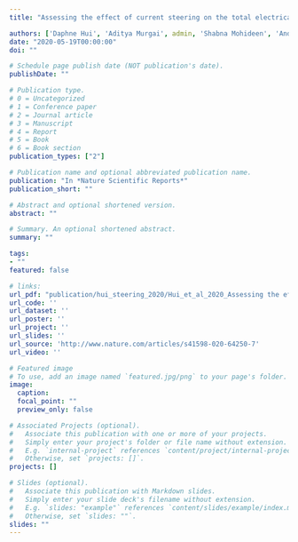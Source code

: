 ```yaml
---
title: "Assessing the effect of current steering on the total electrical energy delivered and ambulation in Parkinson’s disease"

authors: ['Daphne Hui', 'Aditya Murgai', admin, 'Shabna Mohideen', 'Andrew Parrent', 'Mandar Jog']
date: "2020-05-19T00:00:00"
doi: ""

# Schedule page publish date (NOT publication's date).
publishDate: ""

# Publication type.
# 0 = Uncategorized
# 1 = Conference paper
# 2 = Journal article
# 3 = Manuscript
# 4 = Report
# 5 = Book
# 6 = Book section
publication_types: ["2"]

# Publication name and optional abbreviated publication name.
publication: "In *Nature Scientific Reports*"
publication_short: ""

# Abstract and optional shortened version.
abstract: ""

# Summary. An optional shortened abstract.
summary: ""

tags:
- ""
featured: false

# links:
url_pdf: "publication/hui_steering_2020/Hui_et_al_2020_Assessing the effect of current steering on the total electrical energy.pdf"
url_code: ''
url_dataset: ''
url_poster: ''
url_project: ''
url_slides: ''
url_source: 'http://www.nature.com/articles/s41598-020-64250-7'
url_video: ''

# Featured image
# To use, add an image named `featured.jpg/png` to your page's folder. 
image:
  caption: 
  focal_point: ""
  preview_only: false

# Associated Projects (optional).
#   Associate this publication with one or more of your projects.
#   Simply enter your project's folder or file name without extension.
#   E.g. `internal-project` references `content/project/internal-project/index.md`.
#   Otherwise, set `projects: []`.
projects: []

# Slides (optional).
#   Associate this publication with Markdown slides.
#   Simply enter your slide deck's filename without extension.
#   E.g. `slides: "example"` references `content/slides/example/index.md`.
#   Otherwise, set `slides: ""`.
slides: ""
---
```

